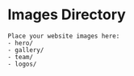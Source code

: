 # Images Directory

    Place your website images here:
    - hero/
    - gallery/
    - team/
    - logos/
